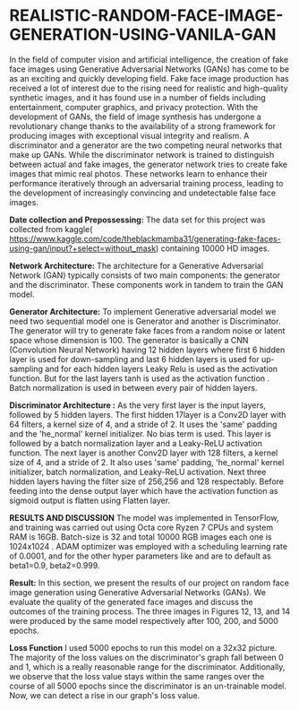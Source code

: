 # REALISTIC-RANDOM-FACE-IMAGE-GENERATION-USING-VANILA-GAN

In the field of computer vision and artificial intelligence, the creation of fake face images using Generative Adversarial Networks (GANs) has come to be as an exciting and quickly developing field. Fake face image production has received a lot of interest due to the rising need for realistic and high-quality synthetic images, and it has found use in a number of fields including entertainment, computer graphics, and privacy protection. With the development of GANs, the field of image synthesis has undergone a revolutionary change thanks to the availability of a strong framework for producing images with exceptional visual integrity and realism. A discriminator and a generator are the two competing neural networks that make up GANs. While the discriminator network is trained to distinguish between actual and fake images, the generator network tries to create fake images that mimic real photos. These networks learn to enhance their performance iteratively through an adversarial training process, leading to the development of increasingly convincing and undetectable false face images.

**Date collection and Prepossessing:**
The data set for this project was collected from kaggle( https://www.kaggle.com/code/theblackmamba31/generating-fake-faces-using-gan/input?+select=without_mask) containing 10000 HD images.

**Network Architecture:**
The architecture for a Generative Adversarial Network (GAN) typically consists of two main components: the generator and the discriminator. These components work in tandem to train the GAN model.

**Generator Architecture:**
To implement Generative adversarial model we need two sequential model one is Generator and another is Discriminator. The generator will try to generate fake faces from a random noise or latent space whose dimension is 100. The generator is basically a CNN (Convolution Neural Network) having 12 hidden layers where first 6 hidden layer is used for down-sampling and last 6 hidden layers is used for up-sampling and for each hidden layers Leaky Relu is used as the activation function. But for the last layers tanh is used as the activation function . Batch normalization is used in between every pair of hidden layers.

**Discriminator Architecture :**
As the very first layer is the input layers, followed by 5 hidden layers. The first hidden 17layer is a Conv2D layer with 64 filters, a kernel size of 4, and a stride of 2. It uses the 'same' padding and the 'he_normal' kernel initializer. No bias term is used. This layer is followed by a batch normalization layer and a Leaky-ReLU activation function. The next layer is another Conv2D layer with 128 filters, a kernel size of 4, and a stride of 2. It also uses 'same' padding, 'he_normal' kernel initializer, batch normalization, and Leaky-ReLU activation. Next three hidden layers having the filter size of 256,256 and 128 respectably. Before feeding into the dense output layer which have the activation function as sigmoid output is flatten using Flatten layer.

**RESULTS AND DISCUSSION**
The model was implemented in TensorFlow, and training was carried out using Octa core Ryzen 7 CPUs and system RAM is 16GB. Batch-size is 32 and total 10000 RGB images each one is 1024x1024 . ADAM optimizer was employed with a scheduling learning rate of 0.0001, and for the other hyper parameters like and are to default as beta1=0.9, beta2=0.999.

**Result:**
In this section, we present the results of our project on random face image generation using Generative Adversarial Networks (GANs). We evaluate the quality of the generated face images and discuss the outcomes of the training process. The three images in Figures 12, 13, and 14 were produced by the same model respectively after 100, 200, and 5000 epochs.


**Loss Function**
I used 5000 epochs to run this model on a 32x32 picture. The majority of the loss values on the discriminator's graph fall between 0 and 1, which is a really reasonable range for the discriminator. Additionally, we observe that the loss value stays within the same ranges over the course of all 5000 epochs since the discriminator is an un-trainable model. Now, we can detect a rise in our graph's loss value.



